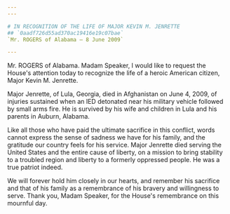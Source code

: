 ```yaml
---
---

# IN RECOGNITION OF THE LIFE OF MAJOR KEVIN M. JENRETTE
## `0aadf726d55ad370ac19416e19c07bae`
`Mr. ROGERS of Alabama — 8 June 2009`

---
```



Mr. ROGERS of Alabama. Madam Speaker, I would like to request the 
House's attention today to recognize the life of a heroic American 
citizen, Major Kevin M. Jenrette.

Major Jenrette, of Lula, Georgia, died in Afghanistan on June 4, 
2009, of injuries sustained when an IED detonated near his military 
vehicle followed by small arms fire. He is survived by his wife and 
children in Lula and his parents in Auburn, Alabama.

Like all those who have paid the ultimate sacrifice in this conflict, 
words cannot express the sense of sadness we have for his family, and 
the gratitude our country feels for his service. Major Jenrette died 
serving the United States and the entire cause of liberty, on a mission 
to bring stability to a troubled region and liberty to a formerly 
oppressed people. He was a true patriot indeed.

We will forever hold him closely in our hearts, and remember his 
sacrifice and that of his family as a remembrance of his bravery and 
willingness to serve. Thank you, Madam Speaker, for the House's 
remembrance on this mournful day.
